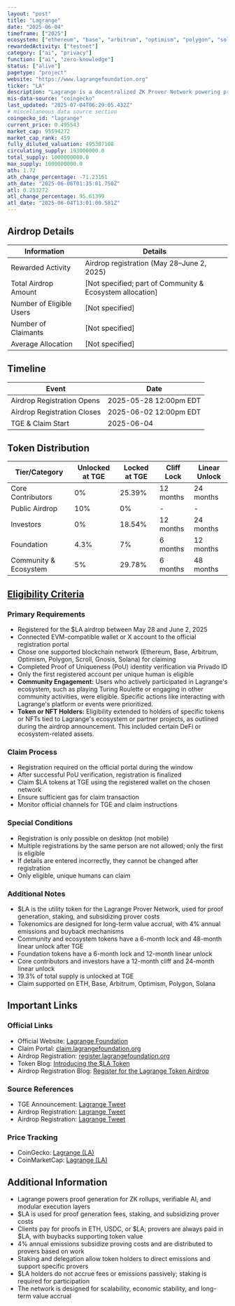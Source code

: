 ```yaml
---
layout: "post"
title: "Lagrange"
date: "2025-06-04"
timeframe: ["2025"]
ecosystem: ["ethereum", "base", "arbitrum", "optimism", "polygon", "solana"]
rewardedActivity: ["testnet"]
category: ["ai", "privacy"]
function: ["ai", "zero-knowledge"]
status: ["alive"]
pagetype: "project"
website: "https://www.lagrangefoundation.org"
ticker: "LA"
description: "Lagrange is a decentralized ZK Prover Network powering proof generation for ZK rollups, verifiable AI, and modular execution, with a focus on scalable, privacy-preserving cryptographic proofs."
mis-data-source: "coingecko"
last_updated: "2025-07-04T06:29:05.432Z"
# miscellaneous data source section
coingecko_id: "lagrange"
current_price: 0.495543
market_cap: 95594272
market_cap_rank: 459
fully_diluted_valuation: 495307108
circulating_supply: 193000000.0
total_supply: 1000000000.0
max_supply: 1000000000.0
ath: 1.72
ath_change_percentage: -71.23161
ath_date: "2025-06-06T01:35:01.750Z"
atl: 0.253272
atl_change_percentage: 95.61399
atl_date: "2025-06-04T13:01:00.581Z"
---
```


## Airdrop Details

| Information              | Details                                                     |
| ------------------------ | ----------------------------------------------------------- |
| Rewarded Activity        | Airdrop registration (May 28–June 2, 2025)                  |
| Total Airdrop Amount     | [Not specified; part of Community & Ecosystem allocation]   |
| Number of Eligible Users | [Not specified]                                             |
| Number of Claimants      | [Not specified]                                             |
| Average Allocation       | [Not specified]                                             |

## Timeline

| Event               | Date                                           |
| ------------------- | ---------------------------------------------- |
| Airdrop Registration Opens | 2025-05-28 12:00pm EDT                  |
| Airdrop Registration Closes| 2025-06-02 12:00pm EDT                  |
| TGE & Claim Start   | 2025-06-04                                     |

## Token Distribution

| Tier/Category            | Unlocked at TGE | Locked at TGE | Cliff Lock   | Linear Unlock   |
| ------------------------ | ---------------| ------------- | ------------ | -------------- |
| Core Contributors        | 0%             | 25.39%        | 12 months    | 24 months      |
| Public Airdrop           | 10%            | 0%            | -            | -              |
| Investors                | 0%             | 18.54%        | 12 months    | 24 months      |
| Foundation               | 4.3%           | 7%            | 6 months     | 12 months      |
| Community & Ecosystem    | 5%             | 29.78%        | 6 months     | 48 months      |

## [Eligibility Criteria](https://www.lagrangefoundation.org/blog/register-for-the-la-token-airdrop)

### Primary Requirements

- Registered for the $LA airdrop between May 28 and June 2, 2025
- Connected EVM-compatible wallet or X account to the official registration portal
- Chose one supported blockchain network (Ethereum, Base, Arbitrum, Optimism, Polygon, Scroll, Gnosis, Solana) for claiming
- Completed Proof of Uniqueness (PoU) identity verification via Privado ID
- Only the first registered account per unique human is eligible
- **Community Engagement:** Users who actively participated in Lagrange's ecosystem, such as playing Turing Roulette or engaging in other community activities, were eligible. Specific actions like interacting with Lagrange's platform or events were prioritized.
- **Token or NFT Holders:** Eligibility extended to holders of specific tokens or NFTs tied to Lagrange's ecosystem or partner projects, as outlined during the airdrop announcement. This included certain DeFi or ecosystem-related assets.

### Claim Process

- Registration required on the official portal during the window
- After successful PoU verification, registration is finalized
- Claim $LA tokens at TGE using the registered wallet on the chosen network
- Ensure sufficient gas for claim transaction
- Monitor official channels for TGE and claim instructions

### Special Conditions

- Registration is only possible on desktop (not mobile)
- Multiple registrations by the same person are not allowed; only the first is eligible
- If details are entered incorrectly, they cannot be changed after registration
- Only eligible, unique humans can claim

### Additional Notes

- $LA is the utility token for the Lagrange Prover Network, used for proof generation, staking, and subsidizing prover costs
- Tokenomics are designed for long-term value accrual, with 4% annual emissions and buyback mechanisms
- Community and ecosystem tokens have a 6-month lock and 48-month linear unlock after TGE
- Foundation tokens have a 6-month lock and 12-month linear unlock
- Core contributors and investors have a 12-month cliff and 24-month linear unlock
- 19.3% of total supply is unlocked at TGE
- Claim supported on ETH, Base, Arbitrum, Optimism, Polygon, Solana

## Important Links

### Official Links

- Official Website: [Lagrange Foundation](https://www.lagrangefoundation.org)
- Claim Portal: [claim.lagrangefoundation.org](http://claim.lagrangefoundation.org)
- Airdrop Registration: [register.lagrangefoundation.org](http://register.lagrangefoundation.org)
- Token Blog: [Introducing the $LA Token](https://www.lagrangefoundation.org/blog/introducing-the-lagrange-token)
- Airdrop Registration Blog: [Register for the Lagrange Token Airdrop](https://www.lagrangefoundation.org/blog/register-for-the-la-token-airdrop)

### Source References

- TGE Announcement: [Lagrange Tweet](https://x.com/LagrangeFndn/status/1930233079915831457)
- Airdrop Registration: [Lagrange Tweet](https://x.com/LagrangeFndn/status/1930735918668976609)
- Airdrop Registration: [Lagrange Tweet](https://x.com/LagrangeFndn/status/1927758012615205180)

### Price Tracking

- CoinGecko: [Lagrange (LA)](https://www.coingecko.com/en/coins/lagrange)
- CoinMarketCap: [Lagrange (LA)](https://coinmarketcap.com/currencies/lagrange/)

## Additional Information

- Lagrange powers proof generation for ZK rollups, verifiable AI, and modular execution layers
- $LA is used for proof generation fees, staking, and subsidizing prover costs
- Clients pay for proofs in ETH, USDC, or $LA; provers are always paid in $LA, with buybacks supporting token value
- 4% annual emissions subsidize proving costs and are distributed to provers based on work
- Staking and delegation allow token holders to direct emissions and support specific provers
- $LA holders do not accrue fees or emissions passively; staking is required for participation
- The network is designed for scalability, economic stability, and long-term value accrual